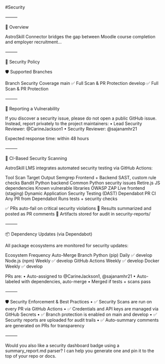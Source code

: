 #Security

⸻

🚀 Overview

AstroSkill Connector bridges the gap between Moodle course completion and employer recruitment…

⸻

🔐 Security Policy

🛡 Supported Branches

Branch	Security Coverage
main	✅ Full Scan & PR Protection
develop	✅ Full Scan & PR Protection


⸻

🐞 Reporting a Vulnerability

If you discover a security issue, please do not open a public GitHub issue.
Instead, report privately to the project maintainers:
	•	Lead Security Reviewer: @CarineJackson1
	•	Security Reviewer: @sajanamhr21

Expected response time: within 48 hours

⸻

🧪 CI-Based Security Scanning

AstroSkill LMS integrates automated security testing via GitHub Actions:

Tool	Scan Target	Output
Semgrep	Frontend + Backend	SAST, custom rule checks
Bandit	Python backend	Common Python security issues
Retire.js	JS dependencies	Known vulnerable libraries
OWASP ZAP	Live frontend (staging)	Dynamic Application Security Testing (DAST)
Dependabot PR CI	Any PR from Dependabot	Runs tests + security checks

✅ PRs auto-fail on critical security violations
📄 Results summarized and posted as PR comments
📂 Artifacts stored for audit in security-reports/

⸻

📦 Dependency Updates (via Dependabot)

All package ecosystems are monitored for security updates:

Ecosystem	Frequency	Auto-Merge	Branch
Python (pip)	Daily	✅	develop
Node.js (npm)	Weekly	✅	develop
GitHub Actions	Weekly	✅	develop
Docker	Weekly	✅	develop

PRs are:
	•	Auto-assigned to @CarineJackson1, @sajanamhr21
	•	Auto-labeled with dependencies, auto-merge
	•	Merged if tests + scans pass

⸻

🛡 Security Enforcement & Best Practices
	•	✅ Security Scans are run on every PR via GitHub Actions
	•	✅ Credentials and API keys are managed via GitHub Secrets
	•	✅ Branch protection is enabled on main and develop
	•	✅ Security reports are uploaded for audit trails
	•	✅ Auto-summary comments are generated on PRs for transparency

⸻

Would you also like a security dashboard badge using a summary_report.md parser? I can help you generate one and pin it to the top of your repo or docs.
